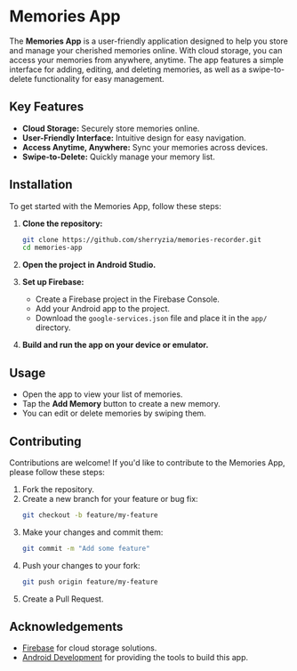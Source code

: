 
# Memories App

The **Memories App** is a user-friendly application designed to help you store and manage your cherished memories online. With cloud storage, you can access your memories from anywhere, anytime. The app features a simple interface for adding, editing, and deleting memories, as well as a swipe-to-delete functionality for easy management.

## Key Features
- **Cloud Storage:** Securely store memories online.
- **User-Friendly Interface:** Intuitive design for easy navigation.
- **Access Anytime, Anywhere:** Sync your memories across devices.
- **Swipe-to-Delete:** Quickly manage your memory list.

## Installation

To get started with the Memories App, follow these steps:

1. **Clone the repository:**
   ```bash
   git clone https://github.com/sherryzia/memories-recorder.git
   cd memories-app
   ```

2. **Open the project in Android Studio.**

3. **Set up Firebase:**
   - Create a Firebase project in the Firebase Console.
   - Add your Android app to the project.
   - Download the `google-services.json` file and place it in the `app/` directory.

4. **Build and run the app on your device or emulator.**

## Usage

- Open the app to view your list of memories.
- Tap the **Add Memory** button to create a new memory.
- You can edit or delete memories by swiping them.

## Contributing

Contributions are welcome! If you'd like to contribute to the Memories App, please follow these steps:

1. Fork the repository.
2. Create a new branch for your feature or bug fix:
   ```bash
   git checkout -b feature/my-feature
   ```
3. Make your changes and commit them:
   ```bash
   git commit -m "Add some feature"
   ```
4. Push your changes to your fork:
   ```bash
   git push origin feature/my-feature
   ```
5. Create a Pull Request.

## Acknowledgements

- [Firebase](https://firebase.google.com/) for cloud storage solutions.
- [Android Development](https://developer.android.com/) for providing the tools to build this app.
